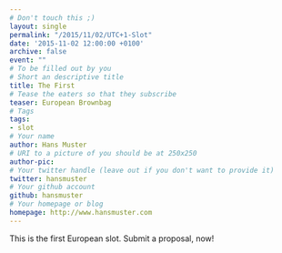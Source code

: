 ```yaml
---
# Don't touch this ;)
layout: single
permalink: "/2015/11/02/UTC+1-Slot"
date: '2015-11-02 12:00:00 +0100'
archive: false
event: ""
# To be filled out by you
# Short an descriptive title
title: The First
# Tease the eaters so that they subscribe
teaser: European Brownbag
# Tags
tags:
- slot
# Your name
author: Hans Muster
# URI to a picture of you should be at 250x250
author-pic:
# Your twitter handle (leave out if you don't want to provide it)
twitter: hansmuster
# Your github account
github: hansmuster
# Your homepage or blog
homepage: http://www.hansmuster.com
---
```

This is the first European slot. Submit a proposal, now!
